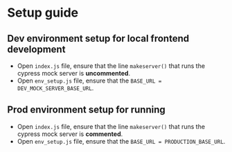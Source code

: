 # Setup guide

## Dev environment setup for local frontend development
- Open `index.js` file, ensure that the line `makeserver()` that runs the cypress mock server is **uncommented**.
- Open `env_setup.js` file, ensure that the `BASE_URL = DEV_MOCK_SERVER_BASE_URL`.

## Prod environment setup for running 
- Open `index.js` file, ensure that the line `makeserver()` that runs the cypress mock server is **commented**.
- Open `env_setup.js` file, ensure that the `BASE_URL = PRODUCTION_BASE_URL`.
